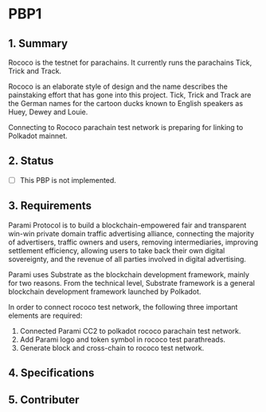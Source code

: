 # PBP1

## 1.  Summary

Rococo is the testnet for parachains. It currently runs the parachains Tick, Trick and Track.

Rococo is an elaborate style of design and the name describes the painstaking effort that has gone into this project. Tick, Trick and Track are the German names for the cartoon ducks known to English speakers as Huey, Dewey and Louie.    

Connecting to Rococo parachain test network is preparing for linking to Polkadot mainnet.

## 2.  Status 

- [ ] This PBP is not implemented.

## 3. Requirements
Parami Protocol is to build a blockchain-empowered fair and transparent win-win private domain traffic advertising alliance, connecting the majority of advertisers, traffic owners and users, removing intermediaries, improving settlement efficiency, allowing users to take back their own digital sovereignty, and the revenue of all parties involved in digital advertising.  
  
Parami uses Substrate as the blockchain development framework, mainly for two reasons. From the technical level, Substrate framework is a general blockchain development framework launched by Polkadot.   

In order to connect rococo test network, the following three important elements are required:
1. Connected Parami CC2 to polkadot rococo parachain test network.
2. Add Parami logo and token symbol in rococo test parathreads.
3. Generate block and cross-chain to rococo test network.
## 4. Specifications

## 5. Contributer